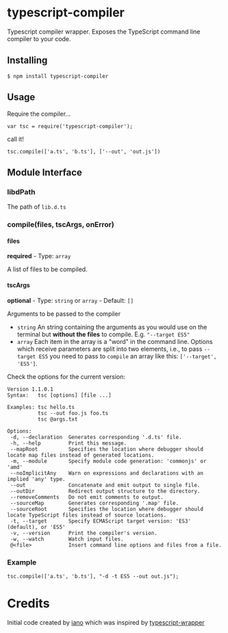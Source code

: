 typescript-compiler
===================

Typescript compiler wrapper. Exposes the TypeScript command line compiler to your code.

Installing
-----------------------

    $ npm install typescript-compiler

Usage
-----------------------

Require the compiler...

    var tsc = require('typescript-compiler');

call it!

    tsc.compile(['a.ts', 'b.ts'], ['--out', 'out.js'])

## Module Interface

### libdPath

The path of `lib.d.ts`

### compile(files, tscArgs, onError)

#### files

**required** - Type: `array`

A list of files to be compiled.

#### tscArgs

**optional** - Type: `string` or `array` - Default: `[]`

Arguments to be passed to the compiler

- `string`
    An string containing the arguments as you would use on the terminal but **without the files** to compile.
    E.g. `"--target ES5"`
- `array`
    Each item in the array is a "word" in the command line. Options which receive parameters
    are split into two elements, i.e., to pass `--target ES5` you need to pass to `compile` an array like this:
    `['--target', 'ES5']`.


Check the  options for the current version:

```
Version 1.1.0.1
Syntax:   tsc [options] [file ...]

Examples: tsc hello.ts
          tsc --out foo.js foo.ts
          tsc @args.txt

Options:
 -d, --declaration  Generates corresponding '.d.ts' file.
 -h, --help         Print this message.
 --mapRoot          Specifies the location where debugger should locate map files instead of generated locations.
 -m, --module       Specify module code generation: 'commonjs' or 'amd'
 --noImplicitAny    Warn on expressions and declarations with an implied 'any' type.
 --out              Concatenate and emit output to single file.
 --outDir           Redirect output structure to the directory.
 --removeComments   Do not emit comments to output.
 --sourceMap        Generates corresponding '.map' file.
 --sourceRoot       Specifies the location where debugger should locate TypeScript files instead of source locations.
 -t, --target       Specify ECMAScript target version: 'ES3' (default), or 'ES5'
 -v, --version      Print the compiler's version.
 -w, --watch        Watch input files.
 @<file>            Insert command line options and files from a file.
```

### Example

    tsc.compile(['a.ts', 'b.ts'], "-d -t ES5 --out out.js");


Credits
==========

Initial code created by [iano](https://npmjs.org/~iano)
which was inspired by [typescript-wrapper](https://npmjs.org/package/typescript-wrapper)
